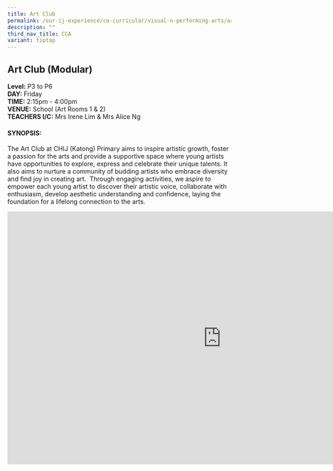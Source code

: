 ```yaml
---
title: Art Club
permalink: /our-ij-experience/co-curricular/visual-n-performing-arts/art-club/
description: ""
third_nav_title: CCA
variant: tiptap
---
```

<h2>Art Club (Modular)</h2>
<p><strong>Level:</strong>&nbsp;P3 to P6
<br><strong>DAY:</strong>&nbsp;Friday
<br><strong>TIME:</strong>&nbsp;2:15pm - 4:00pm
<br><strong>VENUE:</strong>&nbsp;School (Art Rooms 1 &amp; 2)
<br><strong>TEACHERS I/C:</strong>&nbsp;Mrs Irene Lim &amp; Mrs Alice Ng</p>
<h4>SYNOPSIS:</h4>
<p>The Art Club at CHIJ (Katong) Primary aims to inspire artistic growth,
foster a passion for the arts and provide a supportive space where young
artists have opportunities to explore, express and celebrate their unique
talents. It also aims to nurture a community of budding artists who embrace
diversity and find joy in creating art.&nbsp; Through engaging activities,
we aspire to empower each young artist to discover their artistic voice,
collaborate with enthusiasm, develop aesthetic understanding and confidence,
laying the foundation for a lifelong connection to the arts.</p>
<div class="iframe-wrapper">
<iframe height="569" width="960" allowfullscreen="true" frameborder="0" src="https://docs.google.com/presentation/d/e/2PACX-1vT0zfEyhsWkVkIXhwehhQCgHSzT7JAWKs6dZO9V-ZeciYrBMJmqDSzn7rf0L8P6-X--uRBwXDEH13EG/embed?start=true&amp;loop=false&amp;delayms=5000"></iframe>
</div>
<p></p>